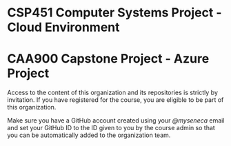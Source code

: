 # CSP451 Computer Systems Project - Cloud Environment
# CAA900 Capstone Project - Azure Project

Access to the content of this organization and its repositories is strictly by invitation. If you have registered for the course, you are eligible to be part of this organization.

Make sure you have a GitHub account created using your _@myseneca_ email and set your GitHub ID to the ID given to you by the course admin so that you can be automatically added to the organization team.
